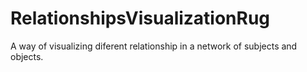 # RelationshipsVisualizationRug
A way of visualizing diferent relationship in a network of subjects and objects.
